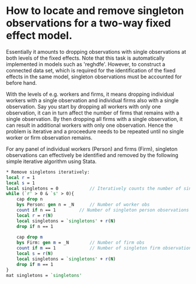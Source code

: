 # How to locate and remove singleton observations for a two-way fixed effect model. 

Essentially it amounts to dropping observations with single observations at both levels of the fixed effects. Note that this task is automatically implemented in models such as 'reghdfe'. However, to construct a connected data set, which is required for the identification of the fixed effects in the same model, singleton observations must be accounted for before hand.

With the levels of e.g. workers and firms, it means dropping individual workers with a single observation and individual firms also with a single observation. Say you start by dropping all workers with only one observation, it can in turn affect the number of firms that remains with a single observation. By then dropping all firms with a single observation, it can result in additional workers with only one observation. Hence the problem is iterative and a proceedure needs to be repeated until no single worker or firm observation remains. 

For any panel of individual workers (Person) and firms (Firm), singleton observations can effectively be identified and removed by the following simple iterative algorithm using Stata.

```Stata
* Remove singletons iteratively:
local r = 1
local s = 1
local singletons = 0 			// Iteratively counts the number of singletons
while (`r' > 0 & `s' > 0){
	cap drop n
	bys Person: gen n = _N 		// Number of worker obs
	count if n == 1		   	// Number of singleton person observations
	local r = r(N)
	local singletons = `singletons' + r(N)
	drop if n == 1
	
	cap drop m
	bys Firm: gen m = _N  		// Number of firm obs 
	count if m == 1       		// Number of singleton firm observations
	local s = r(N)
	local singletons = `singletons' + r(N)
	drop if m == 1	
}
mat singletons = `singletons'
```
